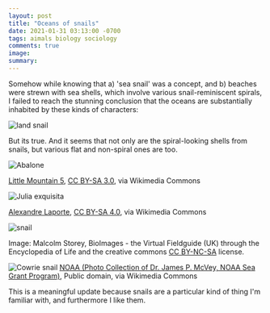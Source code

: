 ```yaml
---
layout: post
title: "Oceans of snails"
date: 2021-01-31 03:13:00 -0700
tags: aimals biology sociology 
comments: true
image:
summary:
---
```

Somehow while knowing that a) 'sea snail' was a concept, and b) beaches were strewn with sea shells, which involve various snail-reminiscent spirals, I failed to reach the stunning conclusion that the oceans are substantially inhabited by these kinds of characters:

![land snail](https://hosting.photobucket.com/images/i/katjasgrace/krzysztof-niewolny-OxK32aLJXWU-unsplash.jpg)

But its true. And it seems that not only are the spiral-looking shells from snails, but various flat and non-spiral ones are too.

![Abalone](https://hosting.photobucket.com/images/i/katjasgrace/Abalone_OCA.jpg)

<a href="https://commons.wikimedia.org/wiki/File:Abalone_OCA.jpg">Little Mountain 5</a>, <a href="https://creativecommons.org/licenses/by-sa/3.0">CC BY-SA 3.0</a>, via Wikimedia Commons

![Julia exquisita](https://hosting.photobucket.com/images/i/katjasgrace/1024px-Julia_exquisita.jpg)

<a href="https://commons.wikimedia.org/wiki/File:Julia_exquisita.jpg">Alexandre Laporte</a>, <a href="https://creativecommons.org/licenses/by-sa/4.0">CC BY-SA 4.0</a>, via Wikimedia Commons

![snail](https://hosting.photobucket.com/images/i/katjasgrace/Truncatella_subcylindrica.jpg)

Image: Malcolm Storey, BioImages - the Virtual Fieldguide (UK) through the Encyclopedia of Life and the creative commons [CC BY-NC-SA](https://creativecommons.org/licenses/by-nc-sa/3.0/) license.

![Cowrie snail](https://hosting.photobucket.com/images/i/katjasgrace/1024px-Cypraea_caputserpentis.jpg)
<a href="https://commons.wikimedia.org/wiki/File:Cypraea_caputserpentis.jpg">NOAA (Photo Collection of Dr. James P. McVey, NOAA Sea Grant Program)</a>, Public domain, via Wikimedia Commons

This is a meaningful update because snails are a particular kind of thing I'm familiar with, and furthermore I like them.
